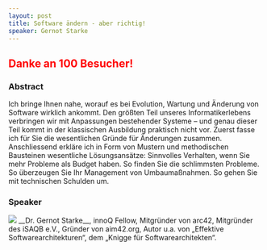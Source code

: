 ```yaml
---
layout: post
title: Software ändern - aber richtig!
speaker: Gernot Starke
---
```


<h2 style="color: red">Danke an 100 Besucher!</h2>

### Abstract

Ich bringe Ihnen nahe, worauf es bei Evolution, Wartung und Änderung von Software wirklich ankommt. Den größten Teil unseres Informatikerlebens verbringen wir mit Anpassungen bestehender Systeme – und genau dieser Teil kommt in der klassischen Ausbildung praktisch nicht vor. Zuerst fasse ich für Sie die wesentlichen Gründe für Änderungen zusammen. Anschliessend erkläre ich in Form von Mustern und methodischen Bausteinen wesentliche Lösungsansätze: Sinnvolles Verhalten, wenn Sie mehr Probleme als Budget haben. So finden Sie die schlimmsten Probleme. So überzeugen Sie Ihr Management von Umbaumaßnahmen. So gehen Sie mit technischen Schulden um.

### Speaker

<img src="/images/speaker/gernotstarke.jpg" class="speakerpic"/>
__Dr. Gernot Starke__, innoQ Fellow, Mitgründer von arc42, Mitgründer des iSAQB e.V., Gründer von aim42.org, Autor u.a. von „Effektive Softwarearchitekturen“, dem „Knigge für Softwarearchitekten“.
